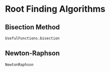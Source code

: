 # Root Finding Algorithms

## Bisection Method
```@docs
UsefulFunctions.bisection
```

## Newton-Raphson

```@docs
NewtonRaphson
```